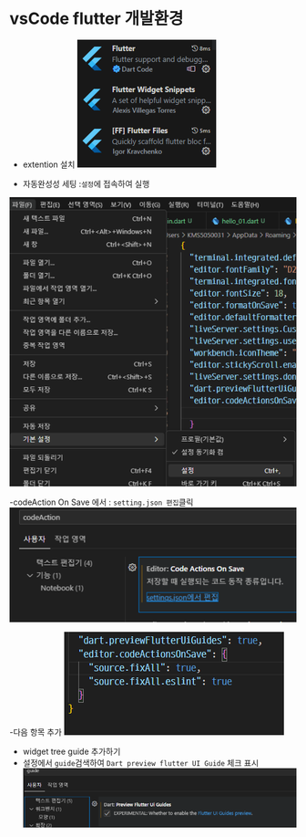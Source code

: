 # vsCode flutter 개발환경

- extention 설치
  ![Alt text](image.png)

- 자동완성성 세팅 :`설정`에 접속하여 실행

![Alt text](image-1.png)

-codeAction On Save 에서 : `setting.json 편집`클릭
![Alt text](image-2.png)

-다음 항목 추가
![Alt text](image-3.png)

- widget tree guide 추가하기
- 설정에서 `guide`검색하여 `Dart preview flutter UI Guide` 체크 표시
  ![Alt text](image-4.png)
